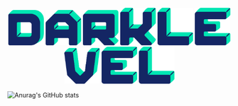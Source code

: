 <p align = "center">
    <a><img src ="https://github.com/xX-DARKLEVEL-Xx/xX-DARKLEVEL-Xx/blob/main/src/letters/cyborg-letter-d.png" width = "80px"></a>
    <a><img src ="https://github.com/xX-DARKLEVEL-Xx/xX-DARKLEVEL-Xx/blob/main/src/letters/cyborg-letter-a.png" width = "80px"></a>
    <a><img src ="https://github.com/xX-DARKLEVEL-Xx/xX-DARKLEVEL-Xx/blob/main/src/letters/cyborg-letter-r.png" width = "80px"></a>
    <a><img src ="https://github.com/xX-DARKLEVEL-Xx/xX-DARKLEVEL-Xx/blob/main/src/letters/cyborg-letter-k.png" width = "80px"></a>
    <a><img src ="https://github.com/xX-DARKLEVEL-Xx/xX-DARKLEVEL-Xx/blob/main/src/letters/cyborg-letter-l.png" width = "80px"></a>
    <a><img src ="https://github.com/xX-DARKLEVEL-Xx/xX-DARKLEVEL-Xx/blob/main/src/letters/cyborg-letter-e.png" width = "80px"></a>
    <a><img src ="https://github.com/xX-DARKLEVEL-Xx/xX-DARKLEVEL-Xx/blob/main/src/letters/cyborg-letter-v.png" width = "80px"></a>
    <a><img src ="https://github.com/xX-DARKLEVEL-Xx/xX-DARKLEVEL-Xx/blob/main/src/letters/cyborg-letter-e.png" width = "80px"></a>
    <a><img src ="https://github.com/xX-DARKLEVEL-Xx/xX-DARKLEVEL-Xx/blob/main/src/letters/cyborg-letter-l.png" width = "80px"></a>
</p>




<a align = "center">![Anurag's GitHub stats](https://github-readme-stats.vercel.app/api?username=xX-DARKLEVEL-Xx&hide=prs&count_private=true&show_icons=true&theme=gotham)</a>

